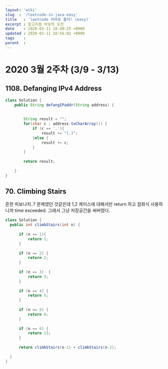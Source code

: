 ```yaml
---
layout: 'wiki'
slug  : '/leetcode-in-java-easy' 
title   : 'leetcode 자바로 풀자! (easy)'
excerpt : 알고리즘 바보의 도전
date    : 2020-03-11 18:40:25 +0900
updated : 2020-03-11 18:56:02 +0900
tags    : 
parent  : 
---
```


# 2020 3월 2주차  (3/9 - 3/13)

## 1108. Defanging IPv4 Address 
```java
class Solution {
    public String defangIPaddr(String address) {
        
        
        String result = "";
        for(char c : address.toCharArray()) {
            if (c == '.'){
                result += "[.]";
            }else {
                result += c;
            }
        }
        
        return result;
        
    }
}
```

## 70. Climbing Stairs 
  흔한 피보나치..? 문제였던 것같은데 1,2 케이스에 대해서만 return 하고 점화식 사용하니까 time exceeded. 그래서 그냥 저장공간을 써버렸다. 
  
  ```java
  class Solution {
    public int climbStairs(int n) {
        
        if (n == 1){
            return 1; 
        }
        
        if (n == 2) {
            return 2;
        }
        
        if (n == 3)  {
            return 3;
        }
        
        if (n == 4) {
            return 5;
        }
        
        if (n == 5) {
            return 8;
        }
        
        if (n == 6) {
            return 13; 
        }
        
        return climbStairs(n-1) + climbStairs(n-2);
        
    }
}
  ```
```
